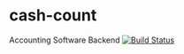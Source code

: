 # cash-count
Accounting Software Backend
[![Build Status](https://travis-ci.org/rafonsecad/cash-count.svg?branch=master)](https://travis-ci.org/rafonsecad/cash-count)
